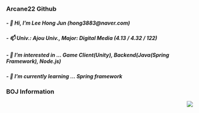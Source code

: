   <h3> Arcane22 Github </h3>
  <h5> - 👋 Hi, I’m Lee Hong Jun (hong3883@naver.com) </h5>
  <h5> - 📫 Univ.: Ajou Univ., Major: Digital Media (4.13 / 4.32 / 122) </h5>
  <h5> - 👀 I’m interested in ... Game Client(Unity), Backend(Java(Spring Framework), Node.js) </h5>
  <h5> - 🌱 I’m currently learning ... Spring framework </h5>
  
  <h3> BOJ Information </h3>
  <img align='right' src="http://mazassumnida.wtf/api/v2/generate_badge?boj=arcane22">

<!---
arcane22/arcane22 is a ✨ special ✨ repository because its `README.md` (this file) appears on your GitHub profile.
You can click the Preview link to take a look at your changes.
--->
